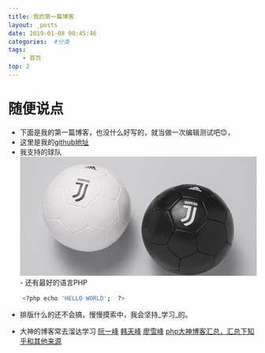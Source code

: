 ```yaml
---
title: 我的第一篇博客
layout: _posts
date: 2019-01-08 00:45:46
categories:  #分类
tags: 
    - 首页
top: 2
---
```

# 随便说点
- 下面是我的第一篇博客，也没什么好写的，就当做一次编辑测试吧😊，
- 这里是我的[github地址](https://github.com/selfgod "GitHub地址")
- 我支持的球队![](./first-blog/Juventus-5.jpg)- 还有最好的语言PHP
``` bash
	<?php echo 'HELLO WORLD';  ?>
```
- 排版什么的还不会搞，慢慢摸索中，我会坚持_学习_的。

- 大神的博客常去溜达学习 
[阮一峰](http://www.ruanyifeng.com/blog/developer/)
[韩天峰](http://rango.swoole.com/)
[廖雪峰](https://www.liaoxuefeng.com/)
[php大神博客汇总，汇总下知乎和其他来源](http://demo.yiiphp.net/news/61.html)

